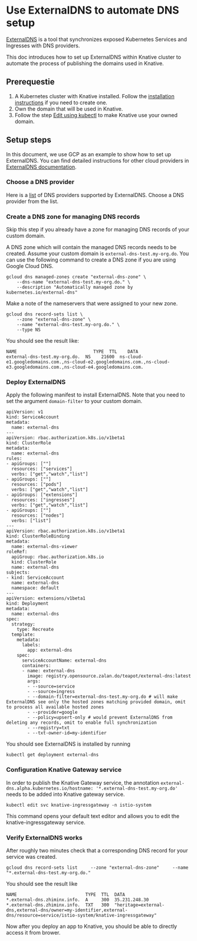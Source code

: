 # Use ExternalDNS to automate DNS setup

[ExternalDNS](https://github.com/kubernetes-incubator/external-dns) is a tool that synchronizes exposed Kubernetes Services and Ingresses with DNS providers.

This doc introduces how to set up ExternalDNS within Knative cluster to automate the process of publishing the domains used in Knative.

## Prerequestie

1. A Kubernetes cluster with Knative installed. Follow the
  [installation instructions](https://github.com/knative/docs/blob/master/install/README.md) if you need
  to create one.
1. Own the domain that will be used in Knative.
1. Follow the step [Edit using kubectl](https://github.com/knative/docs/blob/master/serving/using-a-custom-domain.md#edit-using-kubectl) to make Knative use your owned domain.

## Setup steps

In this document, we use GCP as an example to show how to set up ExternalDNS. You can find detailed instructions for other cloud providers in [ExternalDNS documentation](https://github.com/kubernetes-incubator/external-dns#deploying-to-a-cluster).

### Choose a DNS provider

Here is a [list](https://github.com/kubernetes-incubator/external-dns#the-latest-release-v05) of DNS providers supported by ExternalDNS.
Choose a DNS provider from the list.

### Create a DNS zone for managing DNS records

Skip this step if you already have a zone for managing DNS records of your custom domain.

A DNS zone which will contain the managed DNS records needs to be created.
Assume your custom domain is `external-dns-test.my-org.do`. You can use the following command to create a DNS zone if you are using Google Cloud DNS.
```shell
gcloud dns managed-zones create "external-dns-zone" \
    --dns-name "external-dns-test.my-org.do." \
    --description "Automatically managed zone by kubernetes.io/external-dns"
```
Make a note of the nameservers that were assigned to your new zone.
```shell
gcloud dns record-sets list \
    --zone "external-dns-zone" \
    --name "external-dns-test.my-org.do." \
    --type NS
```
You should see the result like:
```
NAME                             TYPE  TTL    DATA
external-dns-test.my-org.do.  NS    21600  ns-cloud-e1.googledomains.com.,ns-cloud-e2.googledomains.com.,ns-cloud-e3.googledomains.com.,ns-cloud-e4.googledomains.com.
```

### Deploy ExternalDNS
Apply the following manifest to install ExternalDNS. Note that you need to set the argument `domain-filter` to your custom domain. 
```
apiVersion: v1
kind: ServiceAccount
metadata:
  name: external-dns
---
apiVersion: rbac.authorization.k8s.io/v1beta1
kind: ClusterRole
metadata:
  name: external-dns
rules:
- apiGroups: [""]
  resources: ["services"]
  verbs: ["get","watch","list"]
- apiGroups: [""]
  resources: ["pods"]
  verbs: ["get","watch","list"]
- apiGroups: ["extensions"] 
  resources: ["ingresses"] 
  verbs: ["get","watch","list"]
- apiGroups: [""]
  resources: ["nodes"]
  verbs: ["list"]
---
apiVersion: rbac.authorization.k8s.io/v1beta1
kind: ClusterRoleBinding
metadata:
  name: external-dns-viewer
roleRef:
  apiGroup: rbac.authorization.k8s.io
  kind: ClusterRole
  name: external-dns
subjects:
- kind: ServiceAccount
  name: external-dns
  namespace: default
---
apiVersion: extensions/v1beta1
kind: Deployment
metadata:
  name: external-dns
spec:
  strategy:
    type: Recreate
  template:
    metadata:
      labels:
        app: external-dns
    spec:
      serviceAccountName: external-dns
      containers:
      - name: external-dns
        image: registry.opensource.zalan.do/teapot/external-dns:latest
        args:
        - --source=service
        - --source=ingress
        - --domain-filter=external-dns-test.my-org.do # will make ExternalDNS see only the hosted zones matching provided domain, omit to process all available hosted zones
        - --provider=google
        - --policy=upsert-only # would prevent ExternalDNS from deleting any records, omit to enable full synchronization
        - --registry=txt
        - --txt-owner-id=my-identifier
```

You should see ExternalDNS is installed by running
```shell
kubectl get deployment external-dns
```

### Configuration Knative Gateway service
In order to publish the Knative Gateway service, the annotation `external-dns.alpha.kubernetes.io/hostname: '*.external-dns-test.my-org.do'`
needs to be added into Knative gateway service.
```shell
kubectl edit svc knative-ingressgateway -n istio-system
```
This command opens your default text editor and allows you to edit the knative-ingressgateway service.

### Verify ExternalDNS works
After roughly two minutes check that a corresponding DNS record for your service was created.
```shell
gcloud dns record-sets list     --zone "external-dns-zone"     --name "*.external-dns-test.my-org.do."
```
You should see the result like
```
NAME                          TYPE  TTL  DATA
*.external-dns.zhiminx.info.  A     300  35.231.248.30
*.external-dns.zhiminx.info.  TXT   300  "heritage=external-dns,external-dns/owner=my-identifier,external-dns/resource=service/istio-system/knative-ingressgateway"
```

Now after you deploy an app to Knative, you should be able to directly access it from brower.




